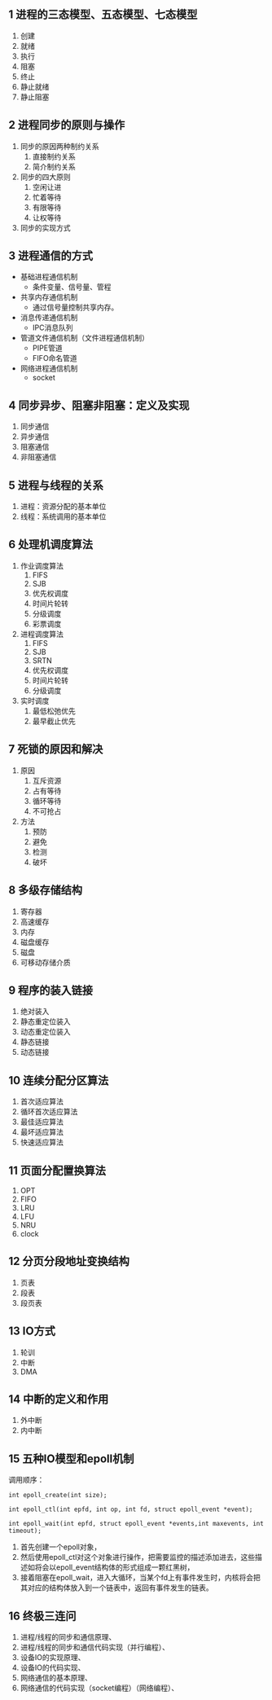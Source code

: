 ## 1 进程的三态模型、五态模型、七态模型

1. 创建
2. 就绪
3. 执行
4. 阻塞
5. 终止
6. 静止就绪
7. 静止阻塞

## 2 进程同步的原则与操作
1. 同步的原因两种制约关系
   1. 直接制约关系
   2. 简介制约关系
2. 同步的四大原则
   1. 空闲让进
   2. 忙着等待
   3. 有限等待
   4. 让权等待
3. 同步的实现方式


## 3 进程通信的方式
* 基础进程通信机制  
  * 条件变量、信号量、管程
* 共享内存通信机制
  * 通过信号量控制共享内存。
* 消息传递通信机制
  * IPC消息队列
* 管道文件通信机制（文件进程通信机制）
  * PIPE管道
  * FIFO命名管道
* 网络进程通信机制
  * socket

## 4 同步异步、阻塞非阻塞：定义及实现

1. 同步通信
2. 异步通信
3. 阻塞通信
4. 非阻塞通信

## 5 进程与线程的关系

1. 进程：资源分配的基本单位
2. 线程：系统调用的基本单位

## 6 处理机调度算法
1. 作业调度算法
   1. FIFS
   2. SJB
   3. 优先权调度
   4. 时间片轮转
   5. 分级调度
   6. 彩票调度
2. 进程调度算法
   1. FIFS
   2. SJB
   3. SRTN
   4. 优先权调度
   5. 时间片轮转
   6. 分级调度
3. 实时调度
   1. 最低松弛优先
   2. 最早截止优先

## 7 死锁的原因和解决
1. 原因
   1. 互斥资源
   2. 占有等待
   3. 循环等待
   4. 不可抢占
2. 方法
   1. 预防
   2. 避免
   3. 检测
   4. 破坏

## 8 多级存储结构
1. 寄存器
2. 高速缓存
3. 内存
4. 磁盘缓存
5. 磁盘
6. 可移动存储介质

## 9 程序的装入链接

1. 绝对装入
2. 静态重定位装入
3. 动态重定位装入
4. 静态链接
5. 动态链接

## 10 连续分配分区算法
1. 首次适应算法
2. 循环首次适应算法
3. 最佳适应算法
4. 最坏适应算法
5. 快速适应算法
## 11 页面分配置换算法

1. OPT
2. FIFO
3. LRU
4. LFU
5. NRU
6. clock

## 12 分页分段地址变换结构
1. 页表
2. 段表
3. 段页表

## 13 IO方式
1. 轮训
2. 中断
3. DMA

## 14 中断的定义和作用
1. 外中断
2. 内中断

## 15 五种IO模型和epoll机制

调用顺序：
```
int epoll_create(int size);

int epoll_ctl(int epfd, int op, int fd, struct epoll_event *event);

int epoll_wait(int epfd, struct epoll_event *events,int maxevents, int timeout);
```
1. 首先创建一个epoll对象，
2. 然后使用epoll_ctl对这个对象进行操作，把需要监控的描述添加进去，这些描述如将会以epoll_event结构体的形式组成一颗红黑树，
3. 接着阻塞在epoll_wait，进入大循环，当某个fd上有事件发生时，内核将会把其对应的结构体放入到一个链表中，返回有事件发生的链表。


## 16 终极三连问
1. 进程/线程的同步和通信原理、
2. 进程/线程的同步和通信代码实现（并行编程）、
3. 设备IO的实现原理、
4. 设备IO的代码实现、
5. 网络通信的基本原理、
6. 网络通信的代码实现（socket编程）（网络编程）、